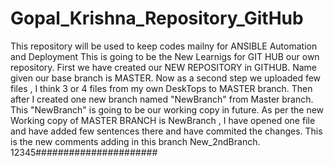 # Gopal_Krishna_Repository_GitHub
This repository will be used to keep codes mailny for ANSIBLE Automation and Deployment
This is going to be the New Learnigs for GIT HUB our own repository.
First we have created our NEW REPOSITORY in GITHUB. Name given our base branch is MASTER.
Now as a second step we uploaded few files , I think 3 or 4 files from my own DeskTops to MASTER branch.
Then after I created one new branch named "NewBranch" from Master branch. This "NewBranch" is going to be our working copy in future.
As per the new Working copy of MASTER BRANCH is NewBranch , I have opened one file and have added few sentences there and have commited the changes.
This is the new comments adding in this branch New_2ndBranch. 12345######################
